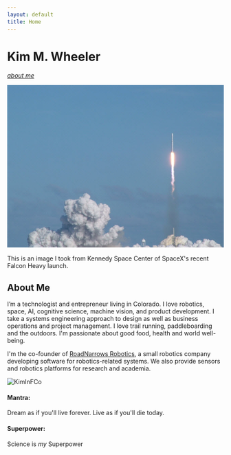 ```yaml
---
layout: default
title: Home
---
```


# Kim M. Wheeler
[*about me*](/#about-me)

![Falcon Heavy](/assets/images/launch.jpg)

This is an image I took from Kennedy Space Center of SpaceX's recent Falcon Heavy launch.



## About Me

I’m a technologist and entrepreneur living in Colorado. I love robotics, space, AI, cognitive science, machine vision, and product development. I take a systems engineering approach to design as well as business operations and project management. I love trail running, paddleboarding and the outdoors. I'm passionate about good food, health and world well-being.


I'm the co-founder of [RoadNarrows Robotics](https://roadnarrows-robotics.github.io), a small robotics company developing software for robotics-related systems. We also provide sensors and robotics platforms for research and academia.

![KimInFCo](https://assets/images/KimWinter.jpg)

#### Mantra:

Dream as if you'll live forever. Live as if you'll die today.

#### Superpower:

Science is *my* Superpower


